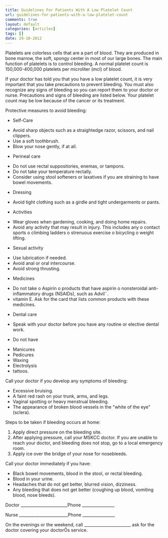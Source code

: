 ```yaml
---
title: Guidelines For Patients With A Low Platelet Count
url: guidelines-for-patients-with-a-low-platelet-count
comments: true
layout: default
categories: [articles]
tags: []
date: 29-10-2012
---
```

Platelets are colorless cells that are a part of blood.  They are produced in bone marrow, the soft, spongy center in most of our large bones.  The main function of platelets is to control bleeding.  A normal platelet count is 150,000-400,000 platelets per microliter (mcl) of blood.

If your doctor has told you that you have a low platelet count, it is very important that you take precautions to prevent bleeding.  You must also recognize any signs of bleeding so you can report them to your doctor or nurse.  Precautions and signs of bleeding are listed below. Your platelet count may be low because of the cancer or its treatment. 

Protective measures to avoid bleeding:
* Self-Care
- Avoid sharp objects such as a straightedge razor, scissors, and nail clippers.
- Use a soft toothbrush.
- Blow your nose gently, if at all.
* Perineal care
- Do not use rectal suppositories, enemas, or tampons.  
- Do not take your temperature rectally.  
- Consider using stool softeners or laxatives if you are straining to have bowel movements.
* Dressing
- Avoid tight clothing such as a girdle and tight undergarments or pants.
* Activities
- Wear gloves when gardening, cooking, and doing home repairs. 
- Avoid any activity that may result in injury. This includes any
o contact sports
o climbing ladders
o strenuous exercise
o bicycling
o weight lifting.
* Sexual activity
- Use lubrication if needed.
- Avoid anal or oral intercourse. 
- Avoid strong thrusting.
* Medicines
- Do not take 
o Aspirin
o products that have aspirin
o nonsteroidal anti-inflammatory drugs (NSAIDs), such as Advil¨.
- vitamin E.
	Ask for the card that lists common products with these medicines.
* Dental care
- Speak with your doctor before you have any routine or elective dental work.
* Do not have
- Manicures
- Pedicures
- Waxing
- Electrolysis
- tattoos.

Call your doctor if you develop any symptoms of bleeding:
* Excessive bruising.
* A faint red rash on your trunk, arms, and legs.
* Vaginal spotting or heavy menstrual bleeding.
* The appearance of broken blood vessels in the "white of the eye" (sclera).

Steps to be taken if bleeding occurs at home:
1. Apply direct pressure on the bleeding site.
2. After applying pressure, call your MSKCC doctor.  If you are unable to reach your doctor, and bleeding does not stop, go to a local emergency room.
3. Apply ice over the bridge of your nose for nosebleeds.

Call your doctor immediately if you have:
* Black bowel movements, blood in the stool, or rectal bleeding.
* Blood in your urine.
* Headaches that do not get better, blurred vision, dizziness.
* Any bleeding that does not get better (coughing up blood, vomiting blood, nose bleeds).

Doctor _______________________Phone ________________

Nurse ________________________Phone ________________

On the evenings or the weekend, call _______________________ ask for the doctor covering your doctorÕs service.